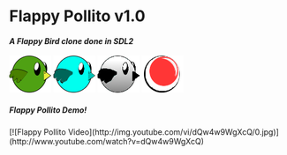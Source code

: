 <h1>Flappy Pollito v1.0</h1>

<h4><em>A Flappy Bird clone done in SDL2</em></h4>

![Chicken](https://github.com/Vacster/FlappyBird-Physicsless/blob/master/assets/regular/pollo.png)
![Chicken](https://github.com/Vacster/FlappyBird-Physicsless/blob/master/assets/blue/pollo.png)
![Chicken](https://github.com/Vacster/FlappyBird-Physicsless/blob/master/assets/blacknwhite/pollo.png)
![Chicken](https://github.com/Vacster/FlappyBird-Physicsless/blob/master/assets/space/pollo.png)


<h5>Flappy Pollito Demo!</h5>
[![Flappy Pollito Video](http://img.youtube.com/vi/dQw4w9WgXcQ/0.jpg)](http://www.youtube.com/watch?v=dQw4w9WgXcQ)
